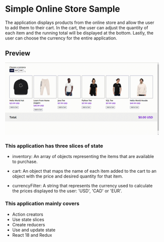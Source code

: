 # Simple Online Store Sample

The application displays products from the online store and allow the user to add them to their cart. In the cart, the user can adjust the quantity of each item and the running total will be displayed at the bottom. Lastly, the user can choose the currency for the entire application.

## Preview

![preview](./public/Previe.gif)

### This application has three slices of state

- inventory: An array of objects representing the items that are available to purchase.

- cart: An object that maps the name of each item added to the cart to an object with the price and desired quantity for that item.

- currencyFilter: A string that represents the currency used to calculate the prices displayed to the user: 'USD', 'CAD' or 'EUR'.

### This application mainly covers

- Action creators
- Use state slices
- Create reducers
- Use and update state
- React 18 and Redux
